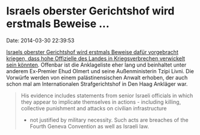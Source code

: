 Israels oberster Gerichtshof wird erstmals Beweise \...
=======================================================

Date: 2014-03-30 22:39:53

[Israels oberster Gerichtshof wird erstmals Beweise dafür vorgebracht
kriegen, dass hohe Offizielle des Landes in Kriegsverbrechen verwickelt
sein
könnten](http://www.aljazeera.com/indepth/features/2014/03/israel-high-court-consider-war-crimes-case-201432864717613233.html).
Offenbar ist die Anklageliste eher lang und beinhaltet unter anderem
Ex-Premier Ehud Olmert und seine Außenministerin Tzipi Livni. Die
Vorwürfe werden von einem palästinensischen Anwalt erhoben, der auch
schon mal am Internationalen Strafgerichtshof in Den Haag Ankläger war.

> His evidence includes statements from senior Israeli officials in
> which they appear to implicate themselves in actions - including
> killing, collective punishment and attacks on civilian infrastructure
> - not justified by military necessity. Such acts are breaches of the
> Fourth Geneva Convention as well as Israeli law.
